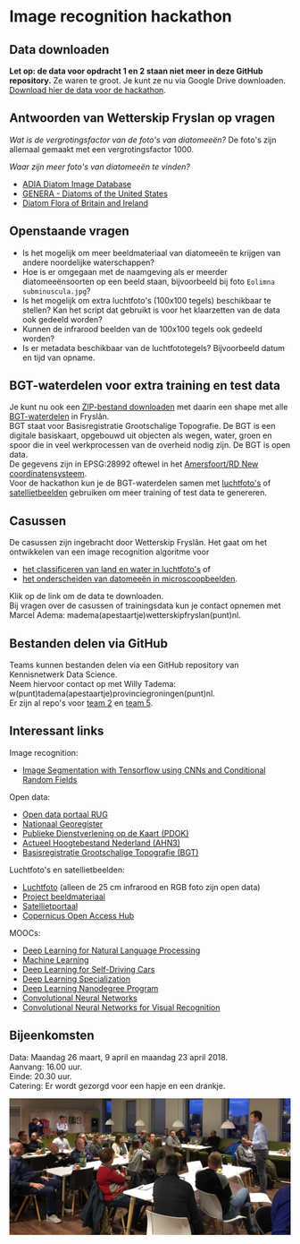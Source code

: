 


# Image recognition hackathon

## Data downloaden
**Let op: de data voor opdracht 1 en 2 staan niet meer in deze GitHub repository.** Ze waren te groot. Je kunt ze nu via Google Drive downloaden.     
[Download hier de data voor de hackathon](https://drive.google.com/drive/folders/1QstBfDuQKXfY8C3P3wK507CgE4tBUGQB).

## Antwoorden van Wetterskip Fryslan op vragen

_Wat is de vergrotingsfactor van de foto's van diatomeeën?_
De foto's zijn allemaal gemaakt met een vergrotingsfactor 1000.

_Waar zijn meer foto's van diatomeeën te vinden?_
* [ADIA Diatom Image Database](http://rbg-web2.rbge.org.uk/ADIAC/db/adiacdb.htm)
* [GENERA - Diatoms of the United States](https://westerndiatoms.colorado.edu/genera)
* [Diatom Flora of Britain and Ireland](https://naturalhistory.museumwales.ac.uk/diatoms/taxalist.php?-action=search&-genus=Achnanthidium&-max=100&-skip=0&#top)

## Openstaande vragen

*	Is het mogelijk om meer beeldmateriaal van diatomeeën te krijgen van andere noordelijke waterschappen?
*	Hoe is er omgegaan met de naamgeving als er meerder diatomeeënsoorten op een beeld staan, bijvoorbeeld bij foto `Eolimna subminuscula.jpg`?
* Is het mogelijk om extra luchtfoto's (100x100 tegels) beschikbaar te stellen? Kan het script dat gebruikt is voor het klaarzetten van de data ook gedeeld worden?
* Kunnen de infrarood beelden van de 100x100 tegels ook gedeeld worden?
* Is er metadata beschikbaar van de luchtfototegels? Bijvoorbeeld datum en tijd van opname.

## BGT-waterdelen voor extra training en test data
Je kunt nu ook een [ZIP-bestand downloaden](https://drive.google.com/open?id=1eMRib4FvU_ICus16KmYupVXF7g8JGsu1) met daarin een shape met alle [BGT-waterdelen](http://imgeo.geostandaarden.nl/def/imgeo-object/waterdeel) in Fryslân.     
BGT staat voor Basisregistratie Grootschalige Topografie. De BGT is een digitale basiskaart, opgebouwd uit objecten als wegen, water, groen en spoor die in veel werkprocessen van de overheid nodig zijn. De BGT is open data.     
De gegevens zijn in EPSG:28992 oftewel in het [Amersfoort/RD New coordinatensysteem](https://nl.wikipedia.org/wiki/Rijksdriehoeksco%C3%B6rdinaten).     
Voor de hackathon kun je de BGT-waterdelen samen met [luchtfoto's](https://www.pdok.nl/nl/producten/pdok-services/overzicht-urls/l) of [satellietbeelden](http://www.satellietbeeld.nl/) gebruiken om meer training of test data te genereren.

## Casussen
De casussen zijn ingebracht door Wetterskip Fryslân. Het gaat om het ontwikkelen van een image recognition algoritme voor
* [het classificeren van land en water in luchtfoto's](https://drive.google.com/drive/folders/1QstBfDuQKXfY8C3P3wK507CgE4tBUGQB) of
* [het onderscheiden van datomeeën in microscoopbeelden](https://drive.google.com/drive/folders/1QstBfDuQKXfY8C3P3wK507CgE4tBUGQB).      

Klik op de link om de data te downloaden.     
Bij vragen over de casussen of trainingsdata kun je contact opnemen met Marcel Adema: madema(apestaartje)wetterskipfryslan(punt)nl.

## Bestanden delen via GitHub
Teams kunnen bestanden delen via een GitHub repository van Kennisnetwerk Data Science.    
Neem hiervoor contact op met Willy Tadema: w(punt)tadema(apestaartje)provinciegroningen(punt)nl.    
Er zijn al repo's voor [team 2](https://github.com/KennisnetwerkDataScience/teampje2) en [team 5](https://github.com/KennisnetwerkDataScience/team5).    

## Interessant links
Image recognition:
* [Image Segmentation with Tensorflow using CNNs and Conditional Random Fields](http://warmspringwinds.github.io/tensorflow/tf-slim/2016/12/18/image-segmentation-with-tensorflow-using-cnns-and-conditional-random-fields/)

Open data:
* [Open data portaal RUG](http://opendata.rug.nl/)
* [Nationaal Georegister](http://www.nationaalgeoregister.nl)
* [Publieke Dienstverlening op de Kaart (PDOK)](http://www.pdok.nl)
* [Actueel Hoogtebestand Nederland (AHN3)](https://www.pdok.nl/nl/ahn3-downloads)
* [Basisregistratie Grootschalige Topografie (BGT)](https://www.pdok.nl/nl/producten/pdok-downloads/download-basisregistratie-grootschalige-topografie)

Luchtfoto's en satellietbeelden:
* [Luchtfoto](https://www.pdok.nl/nl/producten/pdok-services/overzicht-urls/l) (alleen de 25 cm infrarood en RGB foto zijn open data)
* [Project beeldmateriaal](http://www.beeldmateriaal.nl/index.html)
* [Satellietportaal](https://www.spaceoffice.nl/nl/satellietdataportaal/)
* [Copernicus Open Access Hub](https://scihub.copernicus.eu)

MOOCs:
* [Deep Learning for Natural Language Processing](http://cs224d.stanford.edu/)
* [Machine Learning](https://www.coursera.org/learn/machine-learning)
* [Deep Learning for Self-Driving Cars](https://www.youtube.com/watch?v=1L0TKZQcUtA)
* [Deep Learning Specialization](https://www.coursera.org/specializations/deep-learning)
* [Deep Learning Nanodegree Program](https://eu.udacity.com/course/deep-learning-nanodegree--nd101)
* [Convolutional Neural Networks](https://www.coursera.org/learn/convolutional-neural-networks)
* [Convolutional Neural Networks for Visual Recognition](https://www.youtube.com/watch?v=vT1JzLTH4G4)

## Bijeenkomsten
Data: Maandag 26 maart, 9 april en maandag 23 april 2018.     
Aanvang: 16.00 uur.     
Einde: 20.30 uur.    
Catering: Er wordt gezorgd voor een hapje en een drankje.  

![1ste meetup - 27 maart 2018](/images/hackathon.JPG)
